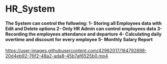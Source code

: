 # HR_System

<h4>
The System can control the following:
1- Storing all Employees data with Edit and Delete options
2- Only HR Admin can control employees data
3- Recording the employees attendance and departure
4- Calculating daily overtime and discount for every employee
5- Monthly Salary Report
</h4>

https://user-images.githubusercontent.com/42962017/184792898-20d4eb92-76f2-48a2-ada8-45b7af6525b0.mp4


